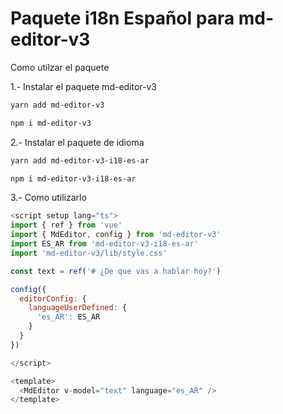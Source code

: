 # Paquete i18n Español para md-editor-v3

Como utilzar el paquete

1.- Instalar el paquete md-editor-v3

```sh
yarn add md-editor-v3
```

```sh
npm i md-editor-v3
```

2.- Instalar el paquete de idioma

```sh
yarn add md-editor-v3-i18-es-ar
```

```sh
npm i md-editor-v3-i18-es-ar
```

3.- Como utilizarlo

```javascript
<script setup lang="ts">
import { ref } from 'vue'
import { MdEditor, config } from 'md-editor-v3'
import ES_AR from 'md-editor-v3-i18-es-ar'
import 'md-editor-v3/lib/style.css'

const text = ref('# ¿De que vas a hablar hoy?')

config({
  editorConfig: {
    languageUserDefined: {
      'es_AR': ES_AR
    }
  }
})

</script>

<template>
  <MdEditor v-model="text" language="es_AR" />
</template>
```
